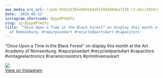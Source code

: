 ```yaml
---
aws_media_src_url: //pub-5541d2355e6941b4a5fe50450aba723b.r2.dev/2019/06/2019-06-13_13-01-26_UTC.jpg
date: '2019-06-13'
instagram_shortcode: Bypp9PYAS7u
slug: ig-Bypp9PYAS7u
title: '“Once Upon a Time in the Black Forest” on display this month at the Art Academy
  of Remsenburg. #repurposedart #recycledparts4art #capacitors'
---
```


“Once Upon a Time in the Black Forest” on display this month at the Art Academy of Remsenburg. #repurposedart #recycledparts4art #capacitors #vintageelectronics #ceramicresistors #primitivemaskart 

![](//pub-5541d2355e6941b4a5fe50450aba723b.r2.dev/2019/06/2019-06-13_13-01-26_UTC.jpg)   
[View on Instagram](https://www.instagram.com/p/Bypp9PYAS7u/)